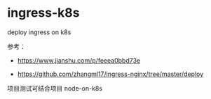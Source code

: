 # ingress-k8s
deploy ingress on k8s

参考：

+ https://www.jianshu.com/p/feeea0bbd73e

+ https://github.com/zhangml17/ingress-nginx/tree/master/deploy

项目测试可结合项目 node-on-k8s
